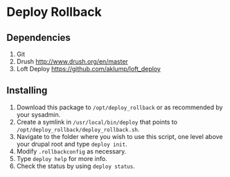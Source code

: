 # Deploy Rollback

## Dependencies
1. Git
1. Drush <http://www.drush.org/en/master>
1. Loft Deploy <https://github.com/aklump/loft_deploy>

## Installing
1. Download this package to `/opt/deploy_rollback` or as recommended by your sysadmin.
1. Create a symlink in `/usr/local/bin/deploy` that points to `/opt/deploy_rollback/deploy_rollback.sh`.
1. Navigate to the folder where you wish to use this script, one level above your drupal root and type `deploy init`.
1. Modify `.rollbackconfig` as necessary.
1. Type `deploy help` for more info.
1. Check the status by using `deploy status`.
